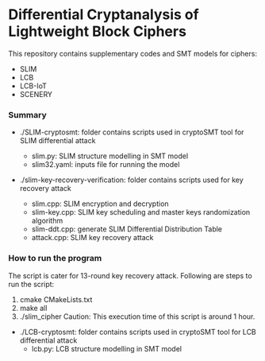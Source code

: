 # Differential Cryptanalysis of Lightweight Block Ciphers 
This repository contains supplementary codes and SMT models for ciphers: 
- SLIM
- LCB
- LCB-IoT
- SCENERY

### Summary
- ./SLIM-cryptosmt: folder contains scripts used in cryptoSMT tool for SLIM differential attack
  - slim.py: SLIM structure modelling in SMT model
  - slim32.yaml: inputs file for running the model

- ./slim-key-recovery-verification: folder contains scripts used for key recovery attack
  - slim.cpp: SLIM encryption and decryption 
  - slim-key.cpp: SLIM key scheduling and master keys randomization algorithm
  - slim-ddt.cpp: generate SLIM Differential Distribution Table 
  - attack.cpp: SLIM key recovery attack
### How to run the program
The script is cater for 13-round key recovery attack. Following are steps to run the script:
1. cmake CMakeLists.txt
2. make all
3. ./slim_cipher
Caution: This execution time of this script is around 1 hour.

- ./LCB-cryptosmt: folder contains scripts used in cryptoSMT tool for LCB differential attack
  - lcb.py: LCB structure modelling in SMT model






